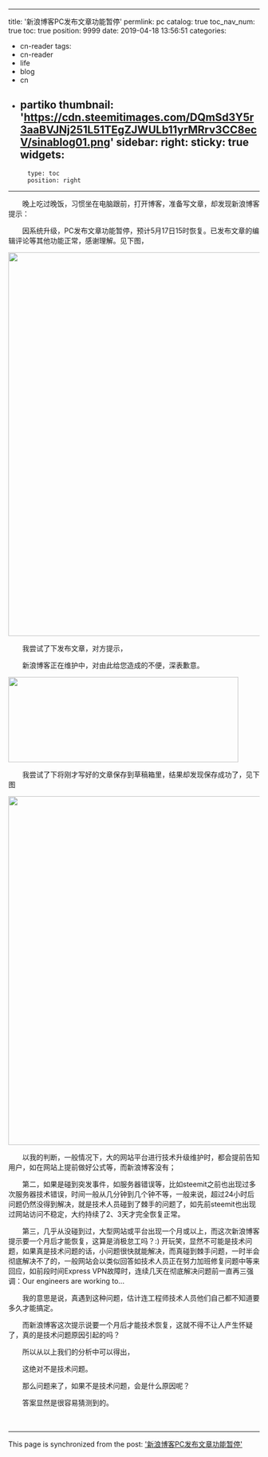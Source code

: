 
---
title: '新浪博客PC发布文章功能暂停'
permlink: pc
catalog: true
toc_nav_num: true
toc: true
position: 9999
date: 2019-04-18 13:56:51
categories:
- cn-reader
tags:
- cn-reader
- life
- blog
- cn
- partiko
thumbnail: 'https://cdn.steemitimages.com/DQmSd3Y5r3aaBVJNj251L51TEgZJWULb11yrMRrv3CC8ecV/sinablog01.png'
sidebar:
    right:
        sticky: true
widgets:
    -
        type: toc
        position: right
---


<html>
<p>　　晚上吃过晚饭，习惯坐在电脑跟前，打开博客，准备写文章，却发现新浪博客提示：</p>
<p>　　因系统升级，PC发布文章功能暂停，预计5月17日15时恢复。已发布文章的编辑评论等其他功能正常，感谢理解。见下图，</p>
<p><img src="https://cdn.steemitimages.com/DQmSd3Y5r3aaBVJNj251L51TEgZJWULb11yrMRrv3CC8ecV/sinablog01.png" width="1375" height="769"/></p>
<p>　　我尝试了下发布文章，对方提示，</p>
<p>　　新浪博客正在维护中，对由此给您造成的不便，深表歉意。</p>
<p><img src="https://cdn.steemitimages.com/DQmZLB1m5SnzGo2QbXyF1m7wef1tRmYTQms27AANct6veaU/sinablog02.png" width="461" height="171"/></p>
<p>　　我尝试了下将刚才写好的文章保存到草稿箱里，结果却发现保存成功了，见下图</p>
<p><img src="https://cdn.steemitimages.com/DQmRGQvSNAgXD42PZvSFHvjTuGuz7X73waz6YjefBPmpvPy/sinablog03.png" width="1107" height="699"/></p>
<p>　　以我的判断，一般情况下，大的网站平台进行技术升级维护时，都会提前告知用户，如在网站上提前做好公式等，而新浪博客没有；</p>
<p>　　第二，如果是碰到突发事件，如服务器错误等，比如steemit之前也出现过多次服务器技术错误，时间一般从几分钟到几个钟不等，一般来说，超过24小时后问题仍然没得到解决，就是技术人员碰到了棘手的问题了，如先前steemit也出现过网站访问不稳定，大约持续了2、3天才完全恢复正常。</p>
<p>　　第三，几乎从没碰到过，大型网站或平台出现一个月或以上，而这次新浪博客提示要一个月后才能恢复，这算是消极怠工吗？:) 开玩笑，显然不可能是技术问题，如果真是技术问题的话，小问题很快就能解决，而真碰到棘手问题，一时半会彻底解决不了的，一般网站会以类似回答如技术人员正在努力加班修复问题中等来回应，如前段时间Express VPN故障时，连续几天在彻底解决问题前一直再三强调：Our engineers are working to...</p>
<p>　　我的意思是说，真遇到这种问题，估计连工程师技术人员他们自己都不知道要多久才能搞定。</p>
<p>　　而新浪博客这次提示说要一个月后才能技术恢复，这就不得不让人产生怀疑了，真的是技术问题原因引起的吗？</p>
<p>　　所以从以上我们的分析中可以得出，</p>
<p>　　这绝对不是技术问题。</p>
<p>　　那么问题来了，如果不是技术问题，会是什么原因呢？</p>
<p>　　答案显然是很容易猜测到的。</p>
<p>　　</p>
</html>

- - -

This page is synchronized from the post: ['新浪博客PC发布文章功能暂停'](https://steemit.com/@rivalhw/pc)
